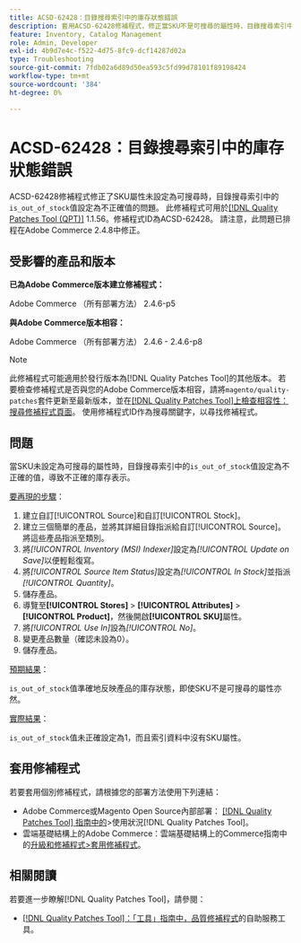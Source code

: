 ```yaml
---
title: ACSD-62428：目錄搜尋索引中的庫存狀態錯誤
description: 套用ACSD-62428修補程式，修正當SKU不是可搜尋的屬性時，目錄搜尋索引中的「is_out_of_stock」值設定不正確的問題。
feature: Inventory, Catalog Management
role: Admin, Developer
exl-id: 4b9d7e4c-f522-4d75-8fc9-dcf14287d02a
type: Troubleshooting
source-git-commit: 7fdb02a6d89d50ea593c5fd99d78101f89198424
workflow-type: tm+mt
source-wordcount: '384'
ht-degree: 0%

---
```


# ACSD-62428：目錄搜尋索引中的庫存狀態錯誤

ACSD-62428修補程式修正了SKU屬性未設定為可搜尋時，目錄搜尋索引中的`is_out_of_stock`值設定為不正確值的問題。 此修補程式可用於[[!DNL Quality Patches Tool (QPT)]](/help/tools/quality-patches-tool/quality-patches-tool-to-self-serve-quality-patches.md) 1.1.56。修補程式ID為ACSD-62428。 請注意，此問題已排程在Adobe Commerce 2.4.8中修正。

## 受影響的產品和版本

**已為Adobe Commerce版本建立修補程式：**

Adobe Commerce （所有部署方法） 2.4.6-p5

**與Adobe Commerce版本相容：**

Adobe Commerce （所有部署方法） 2.4.6 - 2.4.6-p8

>[!NOTE]
>
>此修補程式可能適用於發行版本為[!DNL Quality Patches Tool]的其他版本。 若要檢查修補程式是否與您的Adobe Commerce版本相容，請將`magento/quality-patches`套件更新至最新版本，並在[[!DNL Quality Patches Tool]上檢查相容性：搜尋修補程式頁面](https://experienceleague.adobe.com/tools/commerce-quality-patches/index.html)。 使用修補程式ID作為搜尋關鍵字，以尋找修補程式。

## 問題

當SKU未設定為可搜尋的屬性時，目錄搜尋索引中的`is_out_of_stock`值設定為不正確的值，導致不正確的庫存表示。

<u>要再現的步驟</u>：

1. 建立自訂[!UICONTROL Source]和自訂[!UICONTROL Stock]。
1. 建立三個簡單的產品，並將其詳細目錄指派給自訂[!UICONTROL Source]。 將這些產品指派至類別。
1. 將&#x200B;*[!UICONTROL Inventory (MSI) Indexer]*&#x200B;設定為&#x200B;*[!UICONTROL Update on Save]*&#x200B;以便輕鬆復寫。
1. 將&#x200B;*[!UICONTROL Source Item Status]*&#x200B;設定為&#x200B;*[!UICONTROL In Stock]*&#x200B;並指派&#x200B;*[!UICONTROL Quantity]*。
1. 儲存產品。
1. 導覽至&#x200B;**[!UICONTROL Stores]** > **[!UICONTROL Attributes]** > **[!UICONTROL Product]**，然後開啟&#x200B;**[!UICONTROL SKU]**&#x200B;屬性。
1. 將&#x200B;*[!UICONTROL Use In]*&#x200B;設為&#x200B;*[!UICONTROL No]*。
1. 變更產品數量（確認未設為0）。
1. 儲存產品。

<u>預期結果</u>：

`is_out_of_stock`值準確地反映產品的庫存狀態，即使SKU不是可搜尋的屬性亦然。

<u>實際結果</u>：

`is_out_of_stock`值未正確設定為1，而且索引資料中沒有SKU屬性。

## 套用修補程式

若要套用個別修補程式，請根據您的部署方法使用下列連結：

* Adobe Commerce或Magento Open Source內部部署： [[!DNL Quality Patches Tool] 指南中的](/help/tools/quality-patches-tool/usage.md)>使用狀況[!DNL Quality Patches Tool]。
* 雲端基礎結構上的Adobe Commerce：雲端基礎結構上的Commerce指南中的[升級和修補程式>套用修補程式](https://experienceleague.adobe.com/docs/commerce-cloud-service/user-guide/develop/upgrade/apply-patches.html)。

## 相關閱讀

若要進一步瞭解[!DNL Quality Patches Tool]，請參閱：

* [[!DNL Quality Patches Tool]：「工具」指南中，品質修補程式](/help/tools/quality-patches-tool/quality-patches-tool-to-self-serve-quality-patches.md)的自助服務工具。
